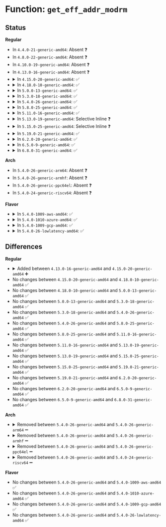 # Function: <code>get_eff_addr_modrm</code>

## Status
<b>Regular</b>
<ul>
<li>
In <code>4.4.0-21-generic-amd64</code>: Absent ❓
</li>
<li>
In <code>4.8.0-22-generic-amd64</code>: Absent ❓
</li>
<li>
In <code>4.10.0-19-generic-amd64</code>: Absent ❓
</li>
<li>
In <code>4.13.0-16-generic-amd64</code>: Absent ❓
</li>
<li>
<details>
<summary>In <code>4.15.0-20-generic-amd64</code>: ✅</summary>

```c
int get_eff_addr_modrm(struct insn * insn, struct pt_regs * regs, int * regoff, long int * eff_addr)
```

```json
{
  "name": "get_eff_addr_modrm",
  "collision_type": "Unique Static",
  "inline_type": "No",
  "funcs": [
    {
      "addr": 18446744071588819648,
      "name": "get_eff_addr_modrm",
      "external": false,
      "loc": "arch/x86/lib/insn-eval.c:924",
      "file": "arch/x86/lib/insn-eval.c",
      "inline": "seen, unknown",
      "caller_inline": [],
      "caller_func": [
        "arch/x86/lib/insn-eval.c:insn_get_addr_ref",
        "arch/x86/lib/insn-eval.c:insn_get_addr_ref"
      ]
    }
  ],
  "symbols": [
    {
      "addr": 18446744071588819648,
      "name": "get_eff_addr_modrm",
      "section": ".text",
      "bind": "STB_LOCAL",
      "size": 228
    }
  ]
}
```
</details>
</li>
<li>
<details>
<summary>In <code>4.18.0-10-generic-amd64</code>: ✅</summary>

```c
int get_eff_addr_modrm(struct insn * insn, struct pt_regs * regs, int * regoff, long int * eff_addr)
```

```json
{
  "name": "get_eff_addr_modrm",
  "collision_type": "Unique Static",
  "inline_type": "No",
  "funcs": [
    {
      "addr": 18446744071589197824,
      "name": "get_eff_addr_modrm",
      "external": false,
      "loc": "arch/x86/lib/insn-eval.c:924",
      "file": "arch/x86/lib/insn-eval.c",
      "inline": "seen, unknown",
      "caller_inline": [],
      "caller_func": [
        "arch/x86/lib/insn-eval.c:insn_get_addr_ref",
        "arch/x86/lib/insn-eval.c:insn_get_addr_ref"
      ]
    }
  ],
  "symbols": [
    {
      "addr": 18446744071589197824,
      "name": "get_eff_addr_modrm",
      "section": ".text",
      "bind": "STB_LOCAL",
      "size": 218
    }
  ]
}
```
</details>
</li>
<li>
<details>
<summary>In <code>5.0.0-13-generic-amd64</code>: ✅</summary>

```c
int get_eff_addr_modrm(struct insn * insn, struct pt_regs * regs, int * regoff, long int * eff_addr)
```

```json
{
  "name": "get_eff_addr_modrm",
  "collision_type": "Unique Static",
  "inline_type": "No",
  "funcs": [
    {
      "addr": 18446744071589439296,
      "name": "get_eff_addr_modrm",
      "external": false,
      "loc": "arch/x86/lib/insn-eval.c:924",
      "file": "arch/x86/lib/insn-eval.c",
      "inline": "seen, unknown",
      "caller_inline": [],
      "caller_func": [
        "arch/x86/lib/insn-eval.c:insn_get_addr_ref",
        "arch/x86/lib/insn-eval.c:insn_get_addr_ref"
      ]
    }
  ],
  "symbols": [
    {
      "addr": 18446744071589439296,
      "name": "get_eff_addr_modrm",
      "section": ".text",
      "bind": "STB_LOCAL",
      "size": 218
    }
  ]
}
```
</details>
</li>
<li>
<details>
<summary>In <code>5.3.0-18-generic-amd64</code>: ✅</summary>

```c
int get_eff_addr_modrm(struct insn * insn, struct pt_regs * regs, int * regoff, long int * eff_addr)
```

```json
{
  "name": "get_eff_addr_modrm",
  "collision_type": "Unique Static",
  "inline_type": "No",
  "funcs": [
    {
      "addr": 18446744071589897296,
      "name": "get_eff_addr_modrm",
      "external": false,
      "loc": "arch/x86/lib/insn-eval.c:927",
      "file": "arch/x86/lib/insn-eval.c",
      "inline": "seen, unknown",
      "caller_inline": [],
      "caller_func": [
        "arch/x86/lib/insn-eval.c:insn_get_addr_ref",
        "arch/x86/lib/insn-eval.c:insn_get_addr_ref"
      ]
    }
  ],
  "symbols": [
    {
      "addr": 18446744071589897296,
      "name": "get_eff_addr_modrm",
      "section": ".text",
      "bind": "STB_LOCAL",
      "size": 218
    }
  ]
}
```
</details>
</li>
<li>
<details>
<summary>In <code>5.4.0-26-generic-amd64</code>: ✅</summary>

```c
int get_eff_addr_modrm(struct insn * insn, struct pt_regs * regs, int * regoff, long int * eff_addr)
```

```json
{
  "name": "get_eff_addr_modrm",
  "collision_type": "Unique Static",
  "inline_type": "No",
  "funcs": [
    {
      "addr": 18446744071590123280,
      "name": "get_eff_addr_modrm",
      "external": false,
      "loc": "arch/x86/lib/insn-eval.c:927",
      "file": "arch/x86/lib/insn-eval.c",
      "inline": "seen, unknown",
      "caller_inline": [],
      "caller_func": [
        "arch/x86/lib/insn-eval.c:insn_get_addr_ref",
        "arch/x86/lib/insn-eval.c:insn_get_addr_ref"
      ]
    }
  ],
  "symbols": [
    {
      "addr": 18446744071590123280,
      "name": "get_eff_addr_modrm",
      "section": ".text",
      "bind": "STB_LOCAL",
      "size": 218
    }
  ]
}
```
</details>
</li>
<li>
<details>
<summary>In <code>5.8.0-25-generic-amd64</code>: ✅</summary>

```c
int get_eff_addr_modrm(struct insn * insn, struct pt_regs * regs, int * regoff, long int * eff_addr)
```

```json
{
  "name": "get_eff_addr_modrm",
  "collision_type": "Unique Static",
  "inline_type": "No",
  "funcs": [
    {
      "addr": 18446744071585127616,
      "name": "get_eff_addr_modrm",
      "external": false,
      "loc": "arch/x86/lib/insn-eval.c:931",
      "file": "arch/x86/lib/insn-eval.c",
      "inline": "seen, unknown",
      "caller_inline": [],
      "caller_func": [
        "arch/x86/lib/insn-eval.c:insn_get_addr_ref",
        "arch/x86/lib/insn-eval.c:insn_get_addr_ref"
      ]
    }
  ],
  "symbols": [
    {
      "addr": 18446744071585127616,
      "name": "get_eff_addr_modrm",
      "section": ".text",
      "bind": "STB_LOCAL",
      "size": 232
    }
  ]
}
```
</details>
</li>
<li>
<details>
<summary>In <code>5.11.0-16-generic-amd64</code>: ✅</summary>

```c
int get_eff_addr_modrm(struct insn * insn, struct pt_regs * regs, int * regoff, long int * eff_addr)
```

```json
{
  "name": "get_eff_addr_modrm",
  "collision_type": "Unique Static",
  "inline_type": "No",
  "funcs": [
    {
      "addr": 18446744071585278816,
      "name": "get_eff_addr_modrm",
      "external": false,
      "loc": "arch/x86/lib/insn-eval.c:976",
      "file": "arch/x86/lib/insn-eval.c",
      "inline": "seen, unknown",
      "caller_inline": [],
      "caller_func": [
        "arch/x86/lib/insn-eval.c:insn_get_addr_ref",
        "arch/x86/lib/insn-eval.c:insn_get_addr_ref"
      ]
    }
  ],
  "symbols": [
    {
      "addr": 18446744071585278816,
      "name": "get_eff_addr_modrm",
      "section": ".text",
      "bind": "STB_LOCAL",
      "size": 232
    }
  ]
}
```
</details>
</li>
<li>
<details>
<summary>In <code>5.13.0-19-generic-amd64</code>: Selective Inline ❓</summary>

```c
int get_eff_addr_modrm(struct insn * insn, struct pt_regs * regs, int * regoff, long int * eff_addr)
```

```json
{
  "name": "get_eff_addr_modrm",
  "collision_type": "Unique Static",
  "inline_type": "Selective",
  "funcs": [
    {
      "addr": 18446744071585162224,
      "name": "get_eff_addr_modrm",
      "external": false,
      "loc": "arch/x86/lib/insn-eval.c:973",
      "file": "arch/x86/lib/insn-eval.c",
      "inline": "not declared, inlined",
      "caller_inline": [],
      "caller_func": [
        "arch/x86/lib/insn-eval.c:insn_get_addr_ref",
        "arch/x86/lib/insn-eval.c:insn_get_addr_ref"
      ]
    }
  ],
  "symbols": [
    {
      "addr": 18446744071585162224,
      "name": "get_eff_addr_modrm",
      "section": ".text",
      "bind": "STB_LOCAL",
      "size": 221
    }
  ]
}
```
</details>
</li>
<li>
<details>
<summary>In <code>5.15.0-25-generic-amd64</code>: Selective Inline ❓</summary>

```c
int get_eff_addr_modrm(struct insn * insn, struct pt_regs * regs, int * regoff, long int * eff_addr)
```

```json
{
  "name": "get_eff_addr_modrm",
  "collision_type": "Unique Static",
  "inline_type": "Selective",
  "funcs": [
    {
      "addr": 18446744071585615392,
      "name": "get_eff_addr_modrm",
      "external": false,
      "loc": "arch/x86/lib/insn-eval.c:973",
      "file": "arch/x86/lib/insn-eval.c",
      "inline": "not declared, inlined",
      "caller_inline": [],
      "caller_func": [
        "arch/x86/lib/insn-eval.c:insn_get_addr_ref",
        "arch/x86/lib/insn-eval.c:insn_get_addr_ref"
      ]
    }
  ],
  "symbols": [
    {
      "addr": 18446744071585615392,
      "name": "get_eff_addr_modrm",
      "section": ".text",
      "bind": "STB_LOCAL",
      "size": 221
    }
  ]
}
```
</details>
</li>
<li>
<details>
<summary>In <code>5.19.0-21-generic-amd64</code>: ✅</summary>

```c
int get_eff_addr_modrm(struct insn * insn, struct pt_regs * regs, int * regoff, long int * eff_addr)
```

```json
{
  "name": "get_eff_addr_modrm",
  "collision_type": "Unique Static",
  "inline_type": "No",
  "funcs": [
    {
      "addr": 18446744071586772160,
      "name": "get_eff_addr_modrm",
      "external": false,
      "loc": "arch/x86/lib/insn-eval.c:1015",
      "file": "arch/x86/lib/insn-eval.c",
      "inline": "seen, unknown",
      "caller_inline": [],
      "caller_func": [
        "arch/x86/lib/insn-eval.c:insn_get_addr_ref",
        "arch/x86/lib/insn-eval.c:insn_get_addr_ref"
      ]
    }
  ],
  "symbols": [
    {
      "addr": 18446744071586772160,
      "name": "get_eff_addr_modrm",
      "section": ".text",
      "bind": "STB_LOCAL",
      "size": 307
    }
  ]
}
```
</details>
</li>
<li>
<details>
<summary>In <code>6.2.0-20-generic-amd64</code>: ✅</summary>

```c
int get_eff_addr_modrm(struct insn * insn, struct pt_regs * regs, int * regoff, long int * eff_addr)
```

```json
{
  "name": "get_eff_addr_modrm",
  "collision_type": "Unique Static",
  "inline_type": "No",
  "funcs": [
    {
      "addr": 18446744071595937776,
      "name": "get_eff_addr_modrm",
      "external": false,
      "loc": "arch/x86/lib/insn-eval.c:1015",
      "file": "arch/x86/lib/insn-eval.c",
      "inline": "seen, unknown",
      "caller_inline": [],
      "caller_func": [
        "arch/x86/lib/insn-eval.c:insn_get_addr_ref",
        "arch/x86/lib/insn-eval.c:insn_get_addr_ref"
      ]
    }
  ],
  "symbols": [
    {
      "addr": 18446744071595937776,
      "name": "get_eff_addr_modrm",
      "section": ".text",
      "bind": "STB_LOCAL",
      "size": 307
    }
  ]
}
```
</details>
</li>
<li>
<details>
<summary>In <code>6.5.0-9-generic-amd64</code>: ✅</summary>

```c
int get_eff_addr_modrm(struct insn * insn, struct pt_regs * regs, int * regoff, long int * eff_addr)
```

```json
{
  "name": "get_eff_addr_modrm",
  "collision_type": "Unique Static",
  "inline_type": "No",
  "funcs": [
    {
      "addr": 18446744071596456112,
      "name": "get_eff_addr_modrm",
      "external": false,
      "loc": "arch/x86/lib/insn-eval.c:1015",
      "file": "arch/x86/lib/insn-eval.c",
      "inline": "seen, unknown",
      "caller_inline": [],
      "caller_func": [
        "arch/x86/lib/insn-eval.c:insn_get_addr_ref",
        "arch/x86/lib/insn-eval.c:insn_get_addr_ref"
      ]
    }
  ],
  "symbols": [
    {
      "addr": 18446744071596456112,
      "name": "get_eff_addr_modrm",
      "section": ".text",
      "bind": "STB_LOCAL",
      "size": 311
    }
  ]
}
```
</details>
</li>
<li>
<details>
<summary>In <code>6.8.0-31-generic-amd64</code>: ✅</summary>

```c
int get_eff_addr_modrm(struct insn * insn, struct pt_regs * regs, int * regoff, long int * eff_addr)
```

```json
{
  "name": "get_eff_addr_modrm",
  "collision_type": "Unique Static",
  "inline_type": "No",
  "funcs": [
    {
      "addr": 18446744071597351136,
      "name": "get_eff_addr_modrm",
      "external": false,
      "loc": "arch/x86/lib/insn-eval.c:1015",
      "file": "arch/x86/lib/insn-eval.c",
      "inline": "seen, unknown",
      "caller_inline": [],
      "caller_func": [
        "arch/x86/lib/insn-eval.c:insn_get_addr_ref",
        "arch/x86/lib/insn-eval.c:insn_get_addr_ref"
      ]
    }
  ],
  "symbols": [
    {
      "addr": 18446744071597351136,
      "name": "get_eff_addr_modrm",
      "section": ".text",
      "bind": "STB_LOCAL",
      "size": 311
    }
  ]
}
```
</details>
</li>
</ul>
<b>Arch</b>
<ul>
<li>
In <code>5.4.0-26-generic-arm64</code>: Absent ❓
</li>
<li>
In <code>5.4.0-26-generic-armhf</code>: Absent ❓
</li>
<li>
In <code>5.4.0-26-generic-ppc64el</code>: Absent ❓
</li>
<li>
In <code>5.4.0-24-generic-riscv64</code>: Absent ❓
</li>
</ul>
<b>Flavor</b>
<ul>
<li>
<details>
<summary>In <code>5.4.0-1009-aws-amd64</code>: ✅</summary>

```c
int get_eff_addr_modrm(struct insn * insn, struct pt_regs * regs, int * regoff, long int * eff_addr)
```

```json
{
  "name": "get_eff_addr_modrm",
  "collision_type": "Unique Static",
  "inline_type": "No",
  "funcs": [
    {
      "addr": 18446744071589725536,
      "name": "get_eff_addr_modrm",
      "external": false,
      "loc": "arch/x86/lib/insn-eval.c:927",
      "file": "arch/x86/lib/insn-eval.c",
      "inline": "seen, unknown",
      "caller_inline": [],
      "caller_func": [
        "arch/x86/lib/insn-eval.c:insn_get_addr_ref",
        "arch/x86/lib/insn-eval.c:insn_get_addr_ref"
      ]
    }
  ],
  "symbols": [
    {
      "addr": 18446744071589725536,
      "name": "get_eff_addr_modrm",
      "section": ".text",
      "bind": "STB_LOCAL",
      "size": 218
    }
  ]
}
```
</details>
</li>
<li>
<details>
<summary>In <code>5.4.0-1010-azure-amd64</code>: ✅</summary>

```c
int get_eff_addr_modrm(struct insn * insn, struct pt_regs * regs, int * regoff, long int * eff_addr)
```

```json
{
  "name": "get_eff_addr_modrm",
  "collision_type": "Unique Static",
  "inline_type": "No",
  "funcs": [
    {
      "addr": 18446744071589451312,
      "name": "get_eff_addr_modrm",
      "external": false,
      "loc": "arch/x86/lib/insn-eval.c:927",
      "file": "arch/x86/lib/insn-eval.c",
      "inline": "seen, unknown",
      "caller_inline": [],
      "caller_func": [
        "arch/x86/lib/insn-eval.c:insn_get_addr_ref",
        "arch/x86/lib/insn-eval.c:insn_get_addr_ref"
      ]
    }
  ],
  "symbols": [
    {
      "addr": 18446744071589451312,
      "name": "get_eff_addr_modrm",
      "section": ".text",
      "bind": "STB_LOCAL",
      "size": 201
    }
  ]
}
```
</details>
</li>
<li>
<details>
<summary>In <code>5.4.0-1009-gcp-amd64</code>: ✅</summary>

```c
int get_eff_addr_modrm(struct insn * insn, struct pt_regs * regs, int * regoff, long int * eff_addr)
```

```json
{
  "name": "get_eff_addr_modrm",
  "collision_type": "Unique Static",
  "inline_type": "No",
  "funcs": [
    {
      "addr": 18446744071590168912,
      "name": "get_eff_addr_modrm",
      "external": false,
      "loc": "arch/x86/lib/insn-eval.c:927",
      "file": "arch/x86/lib/insn-eval.c",
      "inline": "seen, unknown",
      "caller_inline": [],
      "caller_func": [
        "arch/x86/lib/insn-eval.c:insn_get_addr_ref",
        "arch/x86/lib/insn-eval.c:insn_get_addr_ref"
      ]
    }
  ],
  "symbols": [
    {
      "addr": 18446744071590168912,
      "name": "get_eff_addr_modrm",
      "section": ".text",
      "bind": "STB_LOCAL",
      "size": 218
    }
  ]
}
```
</details>
</li>
<li>
<details>
<summary>In <code>5.4.0-26-lowlatency-amd64</code>: ✅</summary>

```c
int get_eff_addr_modrm(struct insn * insn, struct pt_regs * regs, int * regoff, long int * eff_addr)
```

```json
{
  "name": "get_eff_addr_modrm",
  "collision_type": "Unique Static",
  "inline_type": "No",
  "funcs": [
    {
      "addr": 18446744071590219360,
      "name": "get_eff_addr_modrm",
      "external": false,
      "loc": "arch/x86/lib/insn-eval.c:927",
      "file": "arch/x86/lib/insn-eval.c",
      "inline": "seen, unknown",
      "caller_inline": [],
      "caller_func": [
        "arch/x86/lib/insn-eval.c:insn_get_addr_ref",
        "arch/x86/lib/insn-eval.c:insn_get_addr_ref"
      ]
    }
  ],
  "symbols": [
    {
      "addr": 18446744071590219360,
      "name": "get_eff_addr_modrm",
      "section": ".text",
      "bind": "STB_LOCAL",
      "size": 218
    }
  ]
}
```
</details>
</li>
</ul>

## Differences
<b>Regular</b>
<ul>
<li>
<details>
<summary>Added between <code>4.13.0-16-generic-amd64</code> and <code>4.15.0-20-generic-amd64</code> ➕</summary>

```c
int get_eff_addr_modrm(struct insn * insn, struct pt_regs * regs, int * regoff, long int * eff_addr)
```
</details>
</li>
<li>
No changes between <code>4.15.0-20-generic-amd64</code> and <code>4.18.0-10-generic-amd64</code> ✅
</li>
<li>
No changes between <code>4.18.0-10-generic-amd64</code> and <code>5.0.0-13-generic-amd64</code> ✅
</li>
<li>
No changes between <code>5.0.0-13-generic-amd64</code> and <code>5.3.0-18-generic-amd64</code> ✅
</li>
<li>
No changes between <code>5.3.0-18-generic-amd64</code> and <code>5.4.0-26-generic-amd64</code> ✅
</li>
<li>
No changes between <code>5.4.0-26-generic-amd64</code> and <code>5.8.0-25-generic-amd64</code> ✅
</li>
<li>
No changes between <code>5.8.0-25-generic-amd64</code> and <code>5.11.0-16-generic-amd64</code> ✅
</li>
<li>
No changes between <code>5.11.0-16-generic-amd64</code> and <code>5.13.0-19-generic-amd64</code> ✅
</li>
<li>
No changes between <code>5.13.0-19-generic-amd64</code> and <code>5.15.0-25-generic-amd64</code> ✅
</li>
<li>
No changes between <code>5.15.0-25-generic-amd64</code> and <code>5.19.0-21-generic-amd64</code> ✅
</li>
<li>
No changes between <code>5.19.0-21-generic-amd64</code> and <code>6.2.0-20-generic-amd64</code> ✅
</li>
<li>
No changes between <code>6.2.0-20-generic-amd64</code> and <code>6.5.0-9-generic-amd64</code> ✅
</li>
<li>
No changes between <code>6.5.0-9-generic-amd64</code> and <code>6.8.0-31-generic-amd64</code> ✅
</li>
</ul>
<b>Arch</b>
<ul>
<li>
<details>
<summary>Removed between <code>5.4.0-26-generic-amd64</code> and <code>5.4.0-26-generic-arm64</code> ➖</summary>

```c
int get_eff_addr_modrm(struct insn * insn, struct pt_regs * regs, int * regoff, long int * eff_addr)
```
</details>
</li>
<li>
<details>
<summary>Removed between <code>5.4.0-26-generic-amd64</code> and <code>5.4.0-26-generic-armhf</code> ➖</summary>

```c
int get_eff_addr_modrm(struct insn * insn, struct pt_regs * regs, int * regoff, long int * eff_addr)
```
</details>
</li>
<li>
<details>
<summary>Removed between <code>5.4.0-26-generic-amd64</code> and <code>5.4.0-26-generic-ppc64el</code> ➖</summary>

```c
int get_eff_addr_modrm(struct insn * insn, struct pt_regs * regs, int * regoff, long int * eff_addr)
```
</details>
</li>
<li>
<details>
<summary>Removed between <code>5.4.0-26-generic-amd64</code> and <code>5.4.0-24-generic-riscv64</code> ➖</summary>

```c
int get_eff_addr_modrm(struct insn * insn, struct pt_regs * regs, int * regoff, long int * eff_addr)
```
</details>
</li>
</ul>
<b>Flavor</b>
<ul>
<li>
No changes between <code>5.4.0-26-generic-amd64</code> and <code>5.4.0-1009-aws-amd64</code> ✅
</li>
<li>
No changes between <code>5.4.0-26-generic-amd64</code> and <code>5.4.0-1010-azure-amd64</code> ✅
</li>
<li>
No changes between <code>5.4.0-26-generic-amd64</code> and <code>5.4.0-1009-gcp-amd64</code> ✅
</li>
<li>
No changes between <code>5.4.0-26-generic-amd64</code> and <code>5.4.0-26-lowlatency-amd64</code> ✅
</li>
</ul>
